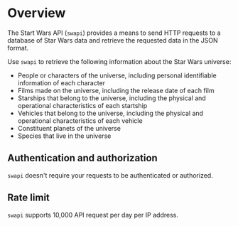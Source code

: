 # Overview

 The Start Wars API (`swapi`) provides a means to send HTTP requests to a database of Star Wars data and retrieve the requested data in the JSON format.

Use `swapi` to retrieve the following information about the Star Wars universe:

* People or characters of the universe, including personal identifiable information of each character
* Films made on the universe, including the release date of each film
* Starships that belong to the universe, including the physical and operational characteristics of each startship
* Vehicles that belong to the universe, including the physical and operational characteristics of each vehicle
* Constituent planets of the universe
* Species that live in the universe

## Authentication and authorization

`swapi` doesn't require your requests to be authenticated or authorized.

## Rate limit

`swapi` supports 10,000 API request per day per IP address.